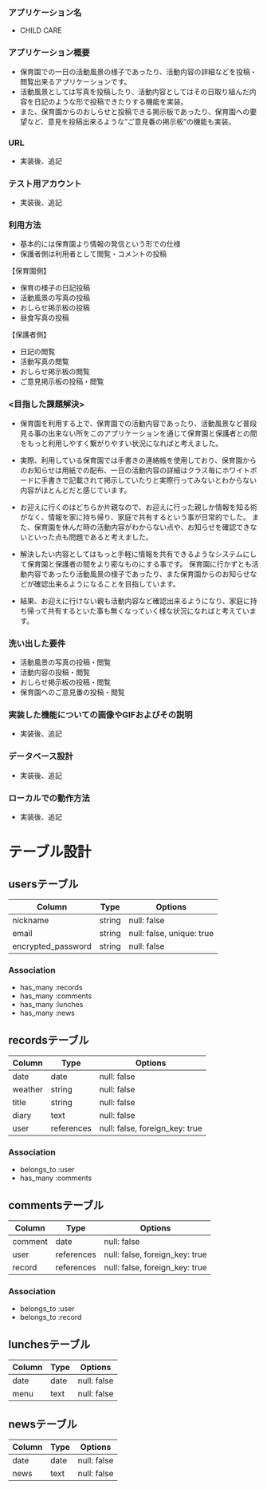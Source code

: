 ### アプリケーション名
- CHILD CARE

### アプリケーション概要
- 保育園での一日の活動風景の様子であったり、活動内容の詳細などを投稿・閲覧出来るアプリケーションです。
- 活動風景としては写真を投稿したり、活動内容としてはその日取り組んだ内容を日記のような形で投稿できたりする機能を実装。
- また、保育園からのおしらせと投稿できる掲示板であったり、保育園への要望など、意見を投稿出来るような”ご意見番の掲示板”の機能も実装。

###  URL
- 実装後、追記

### テスト用アカウント
- 実装後、追記

### 利用方法
- 基本的には保育園より情報の発信という形での仕様
- 保護者側は利用者として閲覧・コメントの投稿

【保育園側】

- 保育の様子の日記投稿
- 活動風景の写真の投稿
- おしらせ掲示板の投稿
- 昼食写真の投稿

【保護者側】

- 日記の閲覧
- 活動写真の閲覧
- おしらせ掲示板の閲覧
- ご意見掲示板の投稿・閲覧

### <目指した課題解決>
- 保育園を利用する上で、保育園での活動内容であったり、活動風景など普段見る事の出来ない所をこのアプリケーションを通じて保育園と保護者との間をもっと利用しやすく繋がりやすい状況になればと考えました。

- 実際、利用している保育園では手書きの連絡帳を使用しており、保育園からのお知らせは用紙での配布、一日の活動内容の詳細はクラス毎にホワイトボードに手書きで記載されて掲示していたりと実際行ってみないとわからない内容がほとんどだと感じています。

- お迎えに行くのはどちらか片親なので、お迎えに行った親しか情報を知る術がなく、情報を家に持ち帰り、家庭で共有するという事が日常的でした。
また、保育園を休んだ時の活動内容がわからない点や、お知らせを確認できないといった点も問題であると考えました。

- 解決したい内容としてはもっと手軽に情報を共有できるようなシステムにして保育園と保護者の間をより密なものにする事です。
保育園に行かずとも活動内容であったり活動風景の様子であったり、また保育園からのお知らせなどが確認出来るようになることを目指しています。

- 結果、お迎えに行けない親も活動内容など確認出来るようになり、家庭に持ち帰って共有するといた事も無くなっていく様な状況になればと考えています。

### 洗い出した要件	
- 活動風景の写真の投稿・閲覧
- 活動内容の投稿・閲覧
- おしらせ掲示板の投稿・閲覧
- 保育園へのご意見番の投稿・閲覧

### 実装した機能についての画像やGIFおよびその説明
- 実装後、追記

### データベース設計
- 実装後、追記

### ローカルでの動作方法
- 実装後、追記


# テーブル設計

## usersテーブル

| Column             | Type   | Options                   |
| ------------------ | ------ | ------------------------- |
| nickname           | string | null: false               |
| email              | string | null: false, unique: true |
| encrypted_password | string | null: false               |

### Association

- has_many :records
- has_many :comments
- has_many :lunches
- has_many :news


## recordsテーブル

| Column            | Type       | Options                        |
| ----------------- | ---------- | ------------------------------ |
| date              | date       | null: false                    |
| weather           | string     | null: false                    |
| title             | string     | null: false                    |
| diary             | text       | null: false                    |
| user              | references | null: false, foreign_key: true |

### Association

- belongs_to :user
- has_many :comments


## commentsテーブル

| Column            | Type       | Options                        |
| ----------------- | ---------- | ------------------------------ |
| comment           | date       | null: false                    |
| user              | references | null: false, foreign_key: true |
| record            | references | null: false, foreign_key: true |

### Association

- belongs_to :user
- belongs_to :record

## lunchesテーブル

| Column            | Type       | Options                        |
| ----------------- | ---------- | ------------------------------ |
| date              | date       | null: false                    |
| menu              | text       | null: false                    |


## newsテーブル

| Column            | Type       | Options                        |
| ----------------- | ---------- | ------------------------------ |
| date              | date       | null: false                    |
| news              | text       | null: false                    |